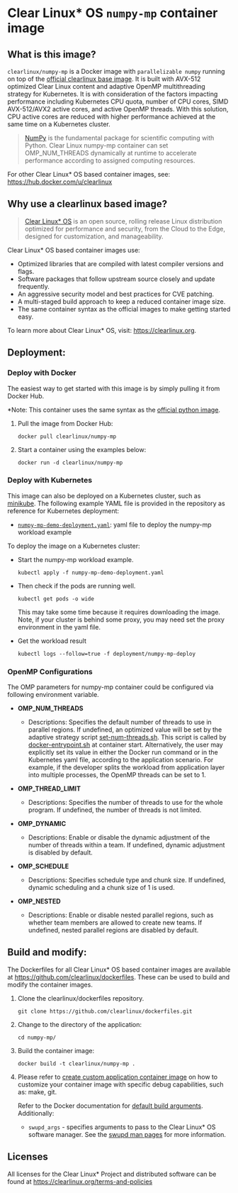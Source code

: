 # Clear Linux* OS `numpy-mp` container image

<!-- Required -->
## What is this image?

`clearlinux/numpy-mp` is a Docker image with `parallelizable numpy` running on top of the
[official clearlinux base image](https://hub.docker.com/_/clearlinux).
It is built with AVX-512 optimized Clear Linux content and adaptive OpenMP multithreading strategy for Kubernetes. It is with consideration of the factors impacting performance including Kubernetes CPU quota, number of CPU cores, SIMD AVX-512/AVX2 active cores, and active OpenMP threads. With this solution, CPU active cores are reduced with higher performance achieved at the same time on a Kubernetes cluster.
<!-- application introduction -->
> [NumPy](https://numpy.org/) is the fundamental package for scientific computing with Python.
> Clear Linux numpy-mp container can set OMP_NUM_THREADS dynamically at runtime to accelerate
> performance according to assigned computing resources.

For other Clear Linux* OS
based container images, see: https://hub.docker.com/u/clearlinux

## Why use a clearlinux based image?

<!-- CL introduction -->
> [Clear Linux* OS](https://clearlinux.org/) is an open source, rolling release
> Linux distribution optimized for performance and security, from the Cloud to
> the Edge, designed for customization, and manageability.

Clear Linux* OS based container images use:
* Optimized libraries that are compiled with latest compiler versions and
  flags.
* Software packages that follow upstream source closely and update frequently.
* An aggressive security model and best practices for CVE patching.
* A multi-staged build approach to keep a reduced container image size.
* The same container syntax as the official images to make getting started
  easy.

To learn more about Clear Linux* OS, visit: https://clearlinux.org.

<!-- Required -->
## Deployment:

### Deploy with Docker
The easiest way to get started with this image is by simply pulling it from
Docker Hub.

*Note: This container uses the same syntax as the [official python image](https://hub.docker.com/_/python).


1. Pull the image from Docker Hub:
    ```
    docker pull clearlinux/numpy-mp
    ```

2. Start a container using the examples below:

    ```
    docker run -d clearlinux/numpy-mp
    ```
<!-- Optional -->
### Deploy with Kubernetes
This image can also be deployed on a Kubernetes cluster, such as
[minikube](https://kubernetes.io/docs/setup/learning-environment/minikube/). The
following example YAML file is provided in the repository as
reference for Kubernetes deployment:

   * [`numpy-mp-demo-deployment.yaml`](https://github.com/clearlinux/dockerfiles/blob/master/numpy-mp/numpy-mp-demo-deployment.yaml):
     yaml file to deploy the numpy-mp workload example

To deploy the image on a Kubernetes cluster:

   * Start the numpy-mp workload example.
     ```
     kubectl apply -f numpy-mp-demo-deployment.yaml
     ```

   * Then check if the pods are running well.
     ```
     kubectl get pods -o wide
     ```
     This may take some time because it requires downloading the image.
     Note, if your cluster is behind some proxy, you may need set the proxy
     environment in the yaml file.

   * Get the workload result
     ```
     kubectl logs --follow=true -f deployment/numpy-mp-deploy
     ```

### OpenMP Configurations
The OMP parameters for numpy-mp container could be configured via following environment variable.

* **OMP_NUM_THREADS**
   - Descriptions:
     Specifies the default number of threads to use in parallel regions. If undefined, an optimized value will be set by the adaptive strategy script [set-num-threads.sh](https://github.com/clearlinux/dockerfiles/blob/master/numpy-mp/set-num-threads.sh). This script is called by [docker-entrypoint.sh](https://github.com/clearlinux/dockerfiles/blob/master/numpy-mp/docker-entrypoint.sh) at container start.
     Alternatively, the user may explicitly set its value in either the Docker run command or in the Kubernetes yaml file, according to the application scenario. For example, if the developer splits the workload from application layer into multiple processes, the OpenMP threads can be set to 1.

* **OMP_THREAD_LIMIT**
   - Descriptions:
     Specifies the number of threads to use for the whole program. If undefined, the number of threads is not limited.

* **OMP_DYNAMIC**
   - Descriptions:
     Enable or disable the dynamic adjustment of the number of threads within a team. If undefined, dynamic adjustment is disabled by default.

* **OMP_SCHEDULE**
   - Descriptions:
     Specifies schedule type and chunk size. If undefined, dynamic scheduling and a chunk size of 1 is used.

* **OMP_NESTED**
   - Descriptions:
     Enable or disable nested parallel regions, such as whether team members are allowed to create new teams. If undefined, nested parallel regions are disabled by default.

<!-- Required -->
## Build and modify:

The Dockerfiles for all Clear Linux* OS based container images are available at
https://github.com/clearlinux/dockerfiles. These can be used to build and
modify the container images.

1. Clone the clearlinux/dockerfiles repository.
    ```
    git clone https://github.com/clearlinux/dockerfiles.git
    ```

2. Change to the directory of the application:
    ```
    cd numpy-mp/
    ```

3. Build the container image:
    ```
    docker build -t clearlinux/numpy-mp .
    ```

4. Please refer to [create custom application container image](https://docs.01.org/clearlinux/latest/guides/maintenance/container-image-modify.html) on how to customize your container image with specific debug capabilities, such as: make, git.

   Refer to the Docker documentation for [default build arguments](https://docs.docker.com/engine/reference/builder/#arg).
   Additionally:

   - `swupd_args` - specifies arguments to pass to the Clear Linux* OS software
     manager. See the [swupd man pages](https://github.com/clearlinux/swupd-client/blob/master/docs/swupd.1.rst#options)
     for more information.

<!-- Required -->
## Licenses

All licenses for the Clear Linux* Project and distributed software can be found
at https://clearlinux.org/terms-and-policies
